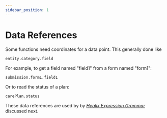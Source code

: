 ```yaml
---
sidebar_position: 1
---
```


# Data References

Some functions need coordinates for a data point.  This generally done like

```
entity.category.field
```

For example, to get a field named "field1" from a form named "form1":

```
submission.form1.field1
```

Or to read the status of a plan:

```
carePlan.status
```

These data references are used by by *[Healix Expression Grammar](/docs/dynamic-data-model/healix-calculation-grammar)* discussed next.

